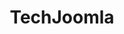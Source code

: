 ---
title: TechJoomla
slug: techjoomla
excerpt: Wireframe design for a Techjoomla's new website.
project_type: Design Only
client: TechJoomla
client_content: Paarth
image: "/media/work/techjoomla-thumb.jpg"
gallery: ""
url: https://techjoomla.com
status: Offline
services: ['UI Design','Wireframing','Prototyping','Front-end Development']
tools: ['Adobe Fireworks']
stack: ['Bootstrap','jQuery']
launch_date: 2008-02-06
---